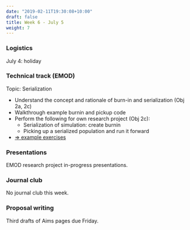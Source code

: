 ```yaml
---
date: "2019-02-11T19:30:08+10:00"
draft: false
title: Week 6 - July 5
weight: 7
---
```


<!--more-->

### Logistics

July 4: holiday

### Technical track (EMOD)

Topic: Serialization

- Understand the concept and rationale of burn-in and serialization (Obj 2a, 2c)
- Walkthrough example burnin and pickup code
- Perform the following for own research project (Obj 2c):
    + Serialization of simulation: create burnin
    + Picking up a serialized population and run it forward
- [=> example exercises](https://github.com/numalariamodeling/faculty-enrich-2022-examples#week-6-serialization-)

### Presentations

EMOD research project in-progress presentations.

### Journal club

No journal club this week.

### Proposal writing

Third drafts of Aims pages due Friday.